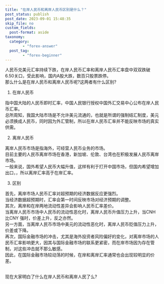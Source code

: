 ```yaml
---
title: "在岸人民币和离岸人民币区别是什么？"
post_status: publish
post_date: 2023-09-01 15:48:35
skip_file: no
custom_fields: 
  post-format: aside
taxonomy:
  category:
        - "forex-answer"
  post_tag:
        - "forex-beginner"
---
```


人民币兑美元汇率持续下跌，在岸人民币汇率和离岸人民币汇率盘中双双跌破6.50关口，受此影响，国内A股大跌，数百只股票跌停。  
那么什么是在岸人民币和离岸人民币呢?这两者有什么区别?

1. 在岸人民币

指中国大陆的人民币即时汇率，中国人民银行授权中国外汇交易中心公布在岸人民币汇率。  
总所周知，我国大陆市场是不允许美元流通的，也就是所谓的强制结汇制度，美元必须换成人民币，同时因为外汇管制，所以在岸人民币汇率并不能反映市场的真实供需。

2. 离岸人民币

离岸人民币市场是指海外，可经营人民币业务的市场。  
目前主要的人民币离岸市场在香港，新加坡、伦敦、台湾也在积极发展人民币离岸市场。  
一般来说，国外希望人民币大幅升值，这样有利于打开中国市场，但国内希望增加出口，，所以离岸汇率高于在岸汇率。

3. 区别

首先，离岸市场人民币汇率对超预期的经济数据反应更强烈。  
当经济数据超预期时，汇率会第一时间反映市场对经济预期的调整。  
其次，离岸和在岸两地流动性差异会影响人民币汇率差价。  
当离岸人民币市场中人民币的流动性恶化时，离岸人民币升值压力上升，当CNH 比CNY 强时，价差上升，反之亦然。  
另一方面，当离岸人民币市场中美元的流动性恶化时，离岸人民币贬值压力上升，价差或下降。  
再次，国际金融市场的冲击，尤其是海外投资者风险偏好的变化，对离岸市场的人民币汇率影响更大，因其与国际金融市场的联系更紧密，而在岸市场因为存在管制，对这些冲击就不那么敏感。  
因此，在国际金融市场较动荡的时候，在岸和离岸汇率通常也会出现较明显的价差。  
‍

现在大家明白了什么在岸人民币和离岸人民了么?
